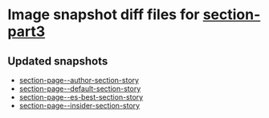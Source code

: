 # Image snapshot diff files for [section-part3](https://github.com/brightsitesconsulting/standard-pwamp/pull/478)

## Updated snapshots
- [section-page--author-section-story](./section-page--author-section-story)
- [section-page--default-section-story](./section-page--default-section-story)
- [section-page--es-best-section-story](./section-page--es-best-section-story)
- [section-page--insider-section-story](./section-page--insider-section-story)
